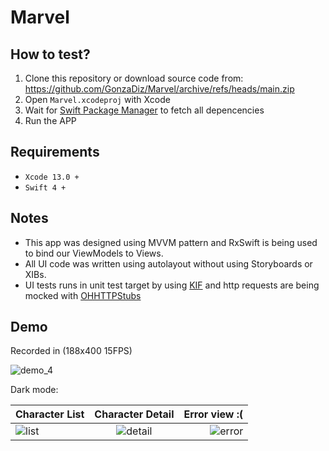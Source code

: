 # Marvel 

## How to test?

1. Clone this repository or download source code from: https://github.com/GonzaDiz/Marvel/archive/refs/heads/main.zip 
2. Open `Marvel.xcodeproj` with Xcode
3. Wait for [Swift Package Manager](https://swift.org/package-manager/) to fetch all depencencies
4. Run the APP

## Requirements 

- `Xcode 13.0 +`
- `Swift 4 +`

## Notes

- This app was designed using MVVM pattern and RxSwift is being used to bind our ViewModels to Views.
- All UI code was written using autolayout without using Storyboards or XIBs.
- UI tests runs in unit test target by using [KIF](https://github.com/kif-framework/KIF) and http requests are being mocked with [OHHTTPStubs](https://github.com/AliSoftware/OHHTTPStubs)

## Demo

Recorded in (188x400 15FPS)

![demo_4](https://user-images.githubusercontent.com/26527586/139590146-0f52fefb-af72-44b0-8572-eb8a173219ad.gif)

Dark mode:

| Character List       | Character Detail    | Error view :( |
| :------------- | :----------: | -----------: |
|  ![list](https://user-images.githubusercontent.com/26527586/139591113-71cfdb5b-8638-4a8f-b196-2d4302a2f314.png) | ![detail](https://user-images.githubusercontent.com/26527586/139591118-bf4009f5-9ec5-443b-9361-2f1154301052.png)| ![error](https://user-images.githubusercontent.com/26527586/139591120-4381c115-ec04-46b1-8174-00b8aa613c3d.png)|
